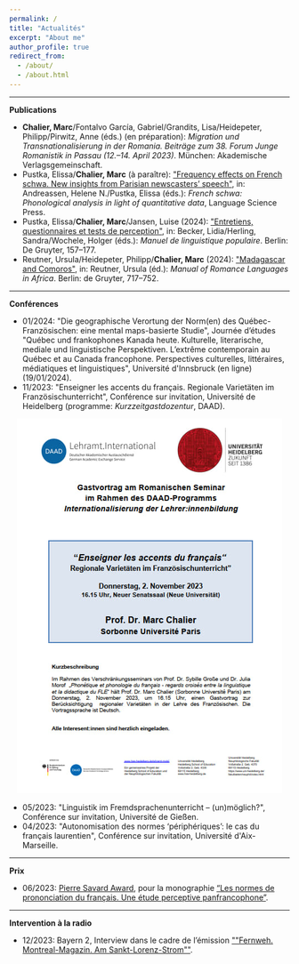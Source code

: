 ```yaml
---
permalink: /
title: "Actualités"
excerpt: "About me"
author_profile: true
redirect_from: 
  - /about/
  - /about.html
---
```


---
**Publications**
* <b>Chalier, Marc</b>/Fontalvo García, Gabriel/Grandits, Lisa/Heidepeter, Philipp/Pirwitz, Anne (éds.) (en préparation): <i>Migration und Transnationalisierung in der Romania. Beiträge zum 38. Forum Junge Romanistik in Passau (12.–14. April 2023)</i>. München: Akademische Verlagsgemeinschaft.
* Pustka, Elissa/<b>Chalier, Marc</b> (à paraître): <a href="https://langsci-press.org/catalog/book/401">"Frequency effects on French schwa. New insights from Parisian newscasters’ speech"</a>, in: Andreassen, Helene N./Pustka, Elissa (éds.): <i>French schwa: Phonological analysis in light of quantitative data</i>, Language Science Press.
* Pustka, Elissa/<b>Chalier, Marc</b>/Jansen, Luise (2024): <a href="https://www.degruyter.com/document/doi/10.1515/9783110489033-008/html">"Entretiens, questionnaires et tests de perception"</a>, in: Becker, Lidia/Herling, Sandra/Wochele, Holger (éds.): <i>Manuel de linguistique populaire</i>. Berlin: De Gruyter, 157–177.
* Reutner, Ursula/Heidepeter, Philipp/<b>Chalier, Marc</b> (2024): <a href="https://www.degruyter.com/document/doi/10.1515/9783110628869-032/html">"Madagascar and Comoros"</a>, in: Reutner, Ursula (éd.): <i>Manual of Romance Languages in Africa</i>. Berlin: de Gruyter, 717–752.

---
**Conférences**
* 01/2024: "Die geographische Verortung der Norm(en) des Québec-Französischen: eine mental maps-basierte Studie", Journée d’études "Québec und frankophones Kanada heute. Kulturelle, literarische, mediale und linguistische Perspektiven. L’extrême contemporain au Québec et au Canada francophone. Perspectives culturelles, littéraires, médiatiques et linguistiques", Université d'Innsbruck (en ligne) (19/01/2024).
* 11/2023: "Enseigner les accents du français. Regionale Varietäten im Französischunterricht", Conférence sur invitation, Université de Heidelberg (programme: <i>Kurzzeitgastdozentur</i>, DAAD).

<center> <img src="images/Conférence_invitée_Chalier_Heidelberg_2023.jpg" /> </center>

* 05/2023: "Linguistik im Fremdsprachenunterricht – (un)möglich?", Conférence sur invitation, Université de Gießen.
* 04/2023: "Autonomisation des normes ‘périphériques’: le cas du français laurentien", Conférence sur invitation, Université d'Aix-Marseille.

---
**Prix**
* 06/2023: <a href="https://iccs-ciec.ca/pierre-savard-awards/">Pierre Savard Award</a>, pour la monographie <a href="http://www.degruyter.com/document/isbn/9783110707649/html">“Les normes de prononciation du français. Une étude perceptive panfrancophone”</a>.

---
**Intervention à la radio**
* 12/2023: Bayern 2, Interview dans le cadre de l’émission <a href="https://www.br.de/radio/bayern2/programmkalender/sendung-3949874.html">""Fernweh. Montreal-Magazin. Am Sankt-Lorenz-Strom""</a>.
